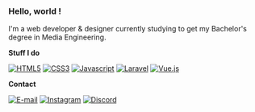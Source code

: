 ### Hello, world !

I'm a web developer & designer currently studying to get my Bachelor's degree in Media Engineering.

**Stuff I do**

[![HTML5](https://img.shields.io/badge/HTML5-f06529?style=flat&logo=html5&logoColor=white)](#)
[![CSS3](https://img.shields.io/badge/CSS3-2965f1?style=flat&logo=css3&logoColor=white)](#)
[![Javascript](https://img.shields.io/badge/JS-bf9414?style=flat&logo=javascript&logoColor=white)](#)
[![Laravel](https://img.shields.io/badge/Laravel-ef3b2d?style=flat&logo=laravel&logoColor=white)](#)
[![Vue.js](https://img.shields.io/badge/VueJS-3fb27f?style=flat&logo=vue.js&logoColor=white)](#)

**Contact**

[![E-mail](https://img.shields.io/badge/info@satche.ch-5b5d60?style=flat&logo=mail.ru&logoColor=white)](mailto:info@satche.ch)
[![Instagram](https://img.shields.io/badge/@satche.ch-dd247d?style=flat&logo=instagram&logoColor=white)](https://instagram.com/satche.ch)
[![Discord](https://img.shields.io/badge/Satche%235901-7982da?style=flat&logo=discord&logoColor=white)](#)
